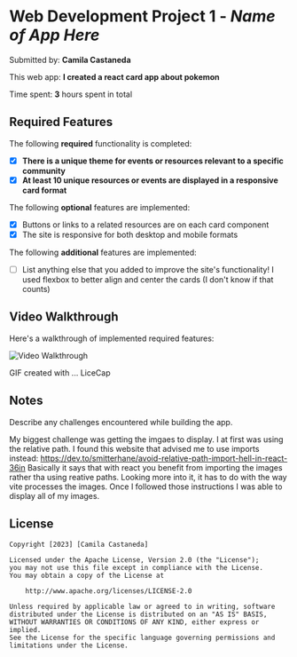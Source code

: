 # Web Development Project 1 - _Name of App Here_

Submitted by: **Camila Castaneda**

This web app: **I created a react card app about pokemon**

Time spent: **3** hours spent in total

## Required Features

The following **required** functionality is completed:

- [x] **There is a unique theme for events or resources relevant to a specific community**
- [x] **At least 10 unique resources or events are displayed in a responsive card format**

The following **optional** features are implemented:

- [x] Buttons or links to a related resources are on each card component
- [x] The site is responsive for both desktop and mobile formats

The following **additional** features are implemented:

- [ ] List anything else that you added to improve the site's functionality!
      I used flexbox to better align and center the cards (I don't know if that counts)

## Video Walkthrough

Here's a walkthrough of implemented required features:

<img src='https://i.imgur.com/XFDPc18.gif' title='Video Walkthrough' width='' alt='Video Walkthrough' />

<!-- Replace this with whatever GIF tool you used! -->

GIF created with ... LiceCap

<!-- Recommended tools:
[Kap](https://getkap.co/) for macOS
[ScreenToGif](https://www.screentogif.com/) for Windows
[peek](https://github.com/phw/peek) for Linux. -->

## Notes

Describe any challenges encountered while building the app.

My biggest challenge was getting the imgaes to display. I at first was using the relative path.
I found this website that advised me to use imports instead:
https://dev.to/smitterhane/avoid-relative-path-import-hell-in-react-36in
Basically it says that with react you benefit from importing the images rather tha using reative paths. Looking more into it, it has to do with the way vite processes the images.
Once I followed those instructions I was able to display all of my images.

## License

    Copyright [2023] [Camila Castaneda]

    Licensed under the Apache License, Version 2.0 (the "License");
    you may not use this file except in compliance with the License.
    You may obtain a copy of the License at

        http://www.apache.org/licenses/LICENSE-2.0

    Unless required by applicable law or agreed to in writing, software
    distributed under the License is distributed on an "AS IS" BASIS,
    WITHOUT WARRANTIES OR CONDITIONS OF ANY KIND, either express or implied.
    See the License for the specific language governing permissions and
    limitations under the License.
